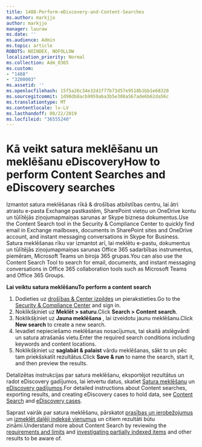 ```yaml
---
title: 1488-Perform-eDiscovery-and-Content-Searches
ms.author: markjjo
author: markjjo
manager: lauraw
ms.date: ''
ms.audience: Admin
ms.topic: article
ROBOTS: NOINDEX, NOFOLLOW
localization_priority: Normal
ms.collection: Adm_O365
ms.custom:
- "1488"
- "3200003"
ms.assetid: ''
ms.openlocfilehash: 15f5a26c34e32d1f77b73d57e9518b1bb1e68320
ms.sourcegitcommit: 1d98db8acb9959aba3b5e308a567ade6b62da56c
ms.translationtype: MT
ms.contentlocale: lv-LV
ms.lasthandoff: 08/22/2019
ms.locfileid: "36555240"
---
```

# <a name="how-to-perform-content-searches-and-ediscovery-searches"></a><span data-ttu-id="b2c4a-102">Kā veikt satura meklēšanu un meklēšanu eDiscovery</span><span class="sxs-lookup"><span data-stu-id="b2c4a-102">How to perform Content Searches and eDiscovery searches</span></span>

<span data-ttu-id="b2c4a-103">Izmantot satura meklēšanas rīkā & drošības atbilstības centru, lai ātri atrastu e-pasta Exchange pastkastēm, SharePoint vietņu un OneDrive kontu un tūlītējās ziņojumapmaiņas sarunas ar Skype biznesa dokumentus.</span><span class="sxs-lookup"><span data-stu-id="b2c4a-103">Use the Content Search tool in the Security & Compliance Center to quickly find email in Exchange mailboxes, documents in SharePoint sites and OneDrive account, and instant messaging conversations in Skype for Business.</span></span> <span data-ttu-id="b2c4a-104">Satura meklēšanas rīku var izmantot arī, lai meklētu e-pastu, dokumentus un tūlītējās ziņojumapmaiņas sarunas Office 365 sadarbības instrumentus, piemēram, Microsoft Teams un biroja 365 grupas.</span><span class="sxs-lookup"><span data-stu-id="b2c4a-104">You can also use the Content Search Tool to search for email, documents, and instant messaging conversations in Office 365 collaboration tools such as Microsoft Teams and Office 365 Groups.</span></span>

<span data-ttu-id="b2c4a-105">**Lai veiktu satura meklēšanu**</span><span class="sxs-lookup"><span data-stu-id="b2c4a-105">**To perform a content search**</span></span>

1. <span data-ttu-id="b2c4a-106">Dodieties uz [drošības & Center izpildes](https://protection.office.com) un pierakstieties.</span><span class="sxs-lookup"><span data-stu-id="b2c4a-106">Go to the [Security & Compliance Center](https://protection.office.com) and sign in.</span></span>
2. <span data-ttu-id="b2c4a-107">Noklikšķiniet uz **Meklēt > saturu**.</span><span class="sxs-lookup"><span data-stu-id="b2c4a-107">Click **Search > Content search**.</span></span>
3. <span data-ttu-id="b2c4a-108">Noklikšķiniet uz **Jauna meklēšana** , lai izveidotu jaunu meklēšanu.</span><span class="sxs-lookup"><span data-stu-id="b2c4a-108">Click **New search** to create a new search.</span></span>
4. <span data-ttu-id="b2c4a-109">Ievadiet nepieciešamo meklēšanas nosacījumus, tai skaitā atslēgvārdi un satura atrašanās vietu.</span><span class="sxs-lookup"><span data-stu-id="b2c4a-109">Enter the required search conditions including keywords and content locations.</span></span>  
5. <span data-ttu-id="b2c4a-110">Noklikšķiniet uz **saglabāt & palaist** vārdu meklēšanas, sākt to un pēc tam priekšskatīt rezultātus.</span><span class="sxs-lookup"><span data-stu-id="b2c4a-110">Click **Save & run** to name the search, start it, and then preview the results.</span></span>

<span data-ttu-id="b2c4a-111">Detalizētas instrukcijas par satura meklēšanu, eksportējot rezultātus un radot eDiscovery gadījumos, lai ietvertu datus, skatiet [Satura meklēšanu](https://docs.microsoft.com/office365/securitycompliance/content-search) un [eDiscovery gadījumos](https://docs.microsoft.com/office365/securitycompliance/ediscovery-cases).</span><span class="sxs-lookup"><span data-stu-id="b2c4a-111">For detailed instructions about Content searches, exporting results, and creating eDiscovery cases to hold data, see [Content Search](https://docs.microsoft.com/office365/securitycompliance/content-search) and [eDiscovery cases](https://docs.microsoft.com/office365/securitycompliance/ediscovery-cases).</span></span>

<span data-ttu-id="b2c4a-112">Saprast vairāk par satura meklēšanu, pārskatot [prasības un ierobežojumus](https://docs.microsoft.com/office365/securitycompliance/limits-for-content-search) un [izmeklēt daļēji indeksē vienumus](https://docs.microsoft.com/office365/securitycompliance/investigating-partially-indexed-items-in-ediscovery) un citiem rezultāti būtu zināmi.</span><span class="sxs-lookup"><span data-stu-id="b2c4a-112">Understand more about Content Search by reviewing the [requirements and limits](https://docs.microsoft.com/office365/securitycompliance/limits-for-content-search) and  [investigating partially indexed items](https://docs.microsoft.com/office365/securitycompliance/investigating-partially-indexed-items-in-ediscovery) and other results to be aware of.</span></span>